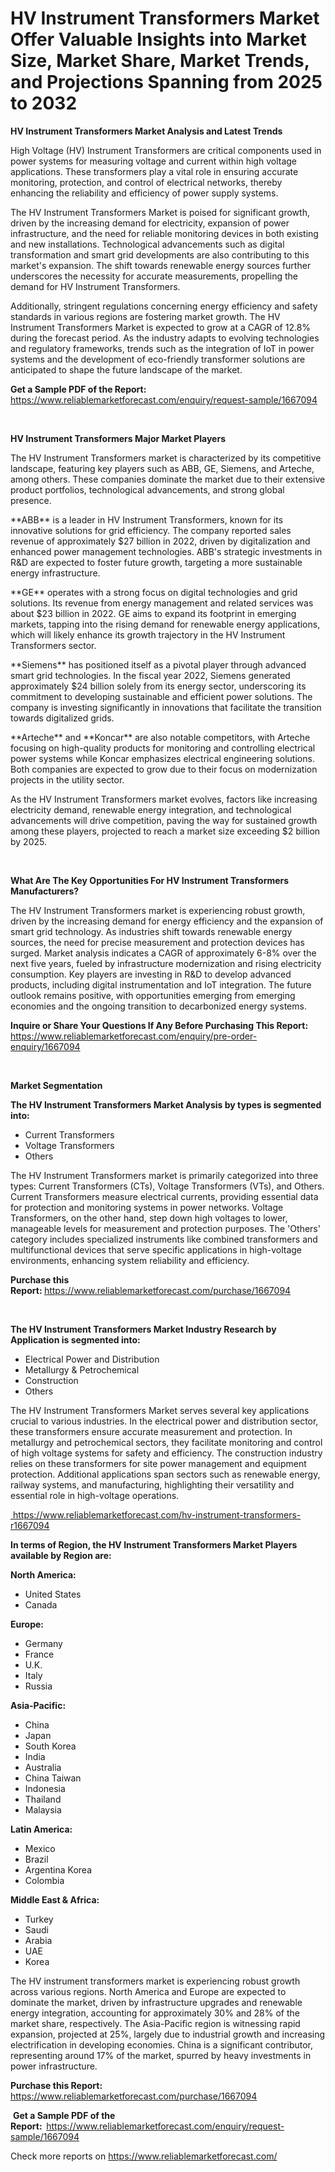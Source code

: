 <p><h1>HV Instrument Transformers Market Offer Valuable Insights into Market Size, Market Share, Market Trends, and Projections Spanning from 2025 to 2032</h1></p><p><strong>HV Instrument Transformers Market Analysis and Latest Trends</strong></p>
<p><p>High Voltage (HV) Instrument Transformers are critical components used in power systems for measuring voltage and current within high voltage applications. These transformers play a vital role in ensuring accurate monitoring, protection, and control of electrical networks, thereby enhancing the reliability and efficiency of power supply systems.</p><p>The HV Instrument Transformers Market is poised for significant growth, driven by the increasing demand for electricity, expansion of power infrastructure, and the need for reliable monitoring devices in both existing and new installations. Technological advancements such as digital transformation and smart grid developments are also contributing to this market's expansion. The shift towards renewable energy sources further underscores the necessity for accurate measurements, propelling the demand for HV Instrument Transformers.</p><p>Additionally, stringent regulations concerning energy efficiency and safety standards in various regions are fostering market growth. The HV Instrument Transformers Market is expected to grow at a CAGR of 12.8% during the forecast period. As the industry adapts to evolving technologies and regulatory frameworks, trends such as the integration of IoT in power systems and the development of eco-friendly transformer solutions are anticipated to shape the future landscape of the market.</p></p>
<p><strong>Get a Sample PDF of the Report:&nbsp;</strong> <a href="https://www.reliablemarketforecast.com/enquiry/request-sample/1667094?utm_campaign=2325&utm_medium=2&utm_source=Github&utm_content=ia&utm_term=06032025&utm_id=hv-instrument-transformers">https://www.reliablemarketforecast.com/enquiry/request-sample/1667094</a></p>
<p>&nbsp;</p>
<p><strong>HV Instrument Transformers Major Market Players</strong></p>
<p><p>The HV Instrument Transformers market is characterized by its competitive landscape, featuring key players such as ABB, GE, Siemens, and Arteche, among others. These companies dominate the market due to their extensive product portfolios, technological advancements, and strong global presence.</p><p>**ABB** is a leader in HV Instrument Transformers, known for its innovative solutions for grid efficiency. The company reported sales revenue of approximately $27 billion in 2022, driven by digitalization and enhanced power management technologies. ABB's strategic investments in R&D are expected to foster future growth, targeting a more sustainable energy infrastructure.</p><p>**GE** operates with a strong focus on digital technologies and grid solutions. Its revenue from energy management and related services was about $23 billion in 2022. GE aims to expand its footprint in emerging markets, tapping into the rising demand for renewable energy applications, which will likely enhance its growth trajectory in the HV Instrument Transformers sector.</p><p>**Siemens** has positioned itself as a pivotal player through advanced smart grid technologies. In the fiscal year 2022, Siemens generated approximately $24 billion solely from its energy sector, underscoring its commitment to developing sustainable and efficient power solutions. The company is investing significantly in innovations that facilitate the transition towards digitalized grids.</p><p>**Arteche** and **Koncar** are also notable competitors, with Arteche focusing on high-quality products for monitoring and controlling electrical power systems while Koncar emphasizes electrical engineering solutions. Both companies are expected to grow due to their focus on modernization projects in the utility sector.</p><p>As the HV Instrument Transformers market evolves, factors like increasing electricity demand, renewable energy integration, and technological advancements will drive competition, paving the way for sustained growth among these players, projected to reach a market size exceeding $2 billion by 2025.</p></p>
<p>&nbsp;</p>
<p><strong>What Are The Key Opportunities For HV Instrument Transformers Manufacturers?</strong></p>
<p><p>The HV Instrument Transformers market is experiencing robust growth, driven by the increasing demand for energy efficiency and the expansion of smart grid technology. As industries shift towards renewable energy sources, the need for precise measurement and protection devices has surged. Market analysis indicates a CAGR of approximately 6-8% over the next five years, fueled by infrastructure modernization and rising electricity consumption. Key players are investing in R&D to develop advanced products, including digital instrumentation and IoT integration. The future outlook remains positive, with opportunities emerging from emerging economies and the ongoing transition to decarbonized energy systems.</p></p>
<p><strong>Inquire or Share Your Questions If Any Before Purchasing This Report:</strong> <a href="https://www.reliablemarketforecast.com/enquiry/pre-order-enquiry/1667094?utm_campaign=2325&utm_medium=2&utm_source=Github&utm_content=ia&utm_term=06032025&utm_id=hv-instrument-transformers">https://www.reliablemarketforecast.com/enquiry/pre-order-enquiry/1667094</a></p>
<p>&nbsp;</p>
<p><strong>Market Segmentation</strong></p>
<p><strong>The HV Instrument Transformers Market Analysis by types is segmented into:</strong></p>
<p><ul><li>Current Transformers</li><li>Voltage Transformers</li><li>Others</li></ul></p>
<p><p>The HV Instrument Transformers market is primarily categorized into three types: Current Transformers (CTs), Voltage Transformers (VTs), and Others. Current Transformers measure electrical currents, providing essential data for protection and monitoring systems in power networks. Voltage Transformers, on the other hand, step down high voltages to lower, manageable levels for measurement and protection purposes. The 'Others' category includes specialized instruments like combined transformers and multifunctional devices that serve specific applications in high-voltage environments, enhancing system reliability and efficiency.</p></p>
<p><strong>Purchase this Report:&nbsp;</strong><a href="https://www.reliablemarketforecast.com/purchase/1667094?utm_campaign=2325&utm_medium=2&utm_source=Github&utm_content=ia&utm_term=06032025&utm_id=hv-instrument-transformers">https://www.reliablemarketforecast.com/purchase/1667094</a></p>
<p>&nbsp;</p>
<p><strong>The HV Instrument Transformers Market Industry Research by Application is segmented into:</strong></p>
<p><ul><li>Electrical Power and Distribution</li><li>Metallurgy & Petrochemical</li><li>Construction</li><li>Others</li></ul></p>
<p><p>The HV Instrument Transformers Market serves several key applications crucial to various industries. In the electrical power and distribution sector, these transformers ensure accurate measurement and protection. In metallurgy and petrochemical sectors, they facilitate monitoring and control of high voltage systems for safety and efficiency. The construction industry relies on these transformers for site power management and equipment protection. Additional applications span sectors such as renewable energy, railway systems, and manufacturing, highlighting their versatility and essential role in high-voltage operations.</p></p>
<p><a href="https://www.reliablemarketforecast.com/hv-instrument-transformers-r1667094?utm_campaign=2325&utm_medium=2&utm_source=Github&utm_content=ia&utm_term=06032025&utm_id=hv-instrument-transformers">&nbsp;https://www.reliablemarketforecast.com/hv-instrument-transformers-r1667094</a></p>
<p><strong>In terms of Region, the HV Instrument Transformers Market Players available by Region are:</strong></p>
<p>
    <p> <strong> North America: </strong>
        <ul>
            <li>United States</li>
            <li>Canada</li>
        </ul>
        </p> 
    <p> <strong> Europe: </strong>
        <ul>
            <li>Germany</li>
            <li>France</li>
            <li>U.K.</li>
            <li>Italy</li>
            <li>Russia</li>
        </ul>
        </p> 
    <p> <strong> Asia-Pacific: </strong>
        <ul>
            <li>China</li>
            <li>Japan</li>
            <li>South Korea</li>
            <li>India</li>
            <li>Australia</li>
            <li>China Taiwan</li>
            <li>Indonesia</li>
            <li>Thailand</li>
            <li>Malaysia</li>
        </ul>
        </p> 
    <p> <strong> Latin America: </strong>
        <ul>
            <li>Mexico</li>
            <li>Brazil</li>
            <li>Argentina Korea</li>
            <li>Colombia</li>
        </ul>
        </p> 
    <p> <strong> Middle East & Africa: </strong>
        <ul>
            <li>Turkey</li>
            <li>Saudi</li>
            <li>Arabia</li>
            <li>UAE</li>
            <li>Korea</li>
        </ul>
    </p>
    </p>
<p><p>The HV instrument transformers market is experiencing robust growth across various regions. North America and Europe are expected to dominate the market, driven by infrastructure upgrades and renewable energy integration, accounting for approximately 30% and 28% of the market share, respectively. The Asia-Pacific region is witnessing rapid expansion, projected at 25%, largely due to industrial growth and increasing electrification in developing economies. China is a significant contributor, representing around 17% of the market, spurred by heavy investments in power infrastructure.</p></p>
<p><strong>Purchase this Report: </strong><a href="https://www.reliablemarketforecast.com/purchase/1667094?utm_campaign=2325&utm_medium=2&utm_source=Github&utm_content=ia&utm_term=06032025&utm_id=hv-instrument-transformers">https://www.reliablemarketforecast.com/purchase/1667094</a></p>
<p>&nbsp;<strong>Get a Sample PDF of the Report:&nbsp;&nbsp;</strong><a href="https://www.reliablemarketforecast.com/enquiry/request-sample/1667094?utm_campaign=2325&utm_medium=2&utm_source=Github&utm_content=ia&utm_term=06032025&utm_id=hv-instrument-transformers">https://www.reliablemarketforecast.com/enquiry/request-sample/1667094</a></p>
<p><strong></strong></p>
<p>Check more reports on <a href="https://www.reliablemarketforecast.com/?utm_campaign=2325&utm_medium=2&utm_source=Github&utm_content=ia&utm_term=06032025&utm_id=hv-instrument-transformers">https://www.reliablemarketforecast.com/</a></p>